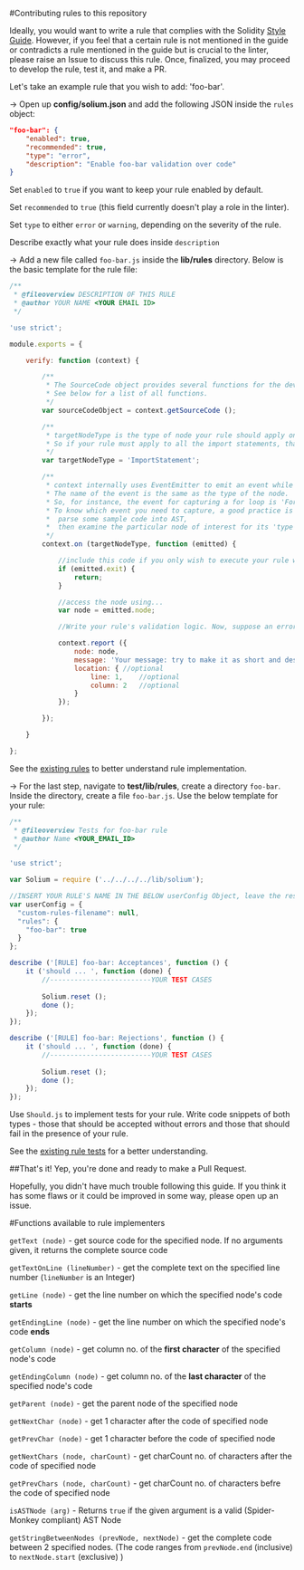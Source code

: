 #Contributing rules to this repository

Ideally, you would want to write a rule that complies with the Solidity [Style Guide](http://solidity.readthedocs.io/en/latest/style-guide.html). However, if you feel that a certain rule is not mentioned in the guide or contradicts a rule mentioned in the guide but is crucial to the linter, please raise an Issue to discuss this rule. Once, finalized, you may proceed to develop the rule, test it, and make a PR.

Let's take an example rule that you wish to add: 'foo-bar'.

-> Open up **config/solium.json** and add the following JSON inside the ```rules``` object:

```json
"foo-bar": {
	"enabled": true,
	"recommended": true,
	"type": "error",
	"description": "Enable foo-bar validation over code"
}
```

Set ```enabled``` to ```true``` if you want to keep your rule enabled by default.

Set ```recommended``` to ```true``` (this field currently doesn't play a role in the linter).

Set ```type``` to either ```error``` or ```warning```, depending on the severity of the rule.

Describe exactly what your rule does inside ```description```

-> Add a new file called ```foo-bar.js``` inside the **lib/rules** directory. Below is the basic template for the rule file:

```js
/**
 * @fileoverview DESCRIPTION OF THIS RULE
 * @author YOUR NAME <YOUR EMAIL ID>
 */

'use strict';

module.exports = {

	verify: function (context) {

		/**
		 * The SourceCode object provides several functions for the developer to make use of.
		 * See below for a list of all functions.
		 */
		var sourceCodeObject = context.getSourceCode ();

		/**
		 * targetNodeType is the type of node your rule should apply on.
		 * So if your rule must apply to all the import statements, that's your target node.
		 */
		var targetNodeType = 'ImportStatement';

		/**
		 * context internally uses EventEmitter to emit an event while entering or leaving a node during the Depth first traversal of the AST
		 * The name of the event is the same as the type of the node.
		 * So, for instance, the event for capturing a for loop is 'ForStatement'.
		 * To know which event you need to capture, a good practice is to install solparse or solidity-parser,
		 *  parse some sample code into AST,
		 *  then examine the particular node of interest for its 'type' field.
		 */
		context.on (targetNodeType, function (emitted) {

			//include this code if you only wish to execute your rule while ENTERING the node
			if (emitted.exit) {
				return;
			}

			//access the node using...
			var node = emitted.node;

			//Write your rule's validation logic. Now, suppose an error has occured:

			context.report ({
				node: node,
				message: 'Your message: try to make it as short and descriptive as possible',
				location: {	//optional
					line: 1,	//optional
					column: 2	//optional
				}
			});

		});

	}

};
```

See the [existing rules](https://github.com/duaraghav8/Solium/tree/master/lib/rules) to better understand rule implementation.

-> For the last step, navigate to **test/lib/rules**, create a directory ```foo-bar```. Inside the directory, create a file ```foo-bar.js```. Use the below template for your rule:

```js
/**
 * @fileoverview Tests for foo-bar rule
 * @author Name <YOUR_EMAIL_ID>
 */

'use strict';

var Solium = require ('../../../../lib/solium');

//INSERT YOUR RULE'S NAME IN THE BELOW userConfig Object, leave the rest of the object untouched
var userConfig = {
  "custom-rules-filename": null,
  "rules": {
    "foo-bar": true
  }
};

describe ('[RULE] foo-bar: Acceptances', function () {
	it ('should ... ', function (done) {
		//-------------------------YOUR TEST CASES
		
		Solium.reset ();
		done ();
	});
});

describe ('[RULE] foo-bar: Rejections', function () {
	it ('should ... ', function (done) {
		//-------------------------YOUR TEST CASES
		
		Solium.reset ();
		done ();
	});
});
```

Use ```Should.js``` to implement tests for your rule. Write code snippets of both types - those that should be accepted without errors and those that should fail in the presence of your rule.

See the [existing rule tests](https://github.com/duaraghav8/Solium/tree/master/test/lib/rules) for a better understanding.

##That's it!
Yep, you're done and ready to make a Pull Request.

Hopefully, you didn't have much trouble following this guide. If you think it has some flaws or it could be improved in some way, please open up an issue.

#Functions available to rule implementers

```getText (node)``` - get source code for the specified node. If no arguments given, it returns the complete source code

```getTextOnLine (lineNumber)``` - get the complete text on the specified line number (```lineNumber``` is an Integer)

```getLine (node)``` - get the line number on which the specified node's code **starts**

```getEndingLine (node)``` - get the line number on which the specified node's code **ends**

```getColumn (node)``` - get column no. of the **first character** of the specified node's code

```getEndingColumn (node)``` - get column no. of the **last character** of the specified node's code

```getParent (node)``` - get the parent node of the specified node

```getNextChar (node)``` - get 1 character after the code of specified node

```getPrevChar (node)``` - get 1 character before the code of specified node

```getNextChars (node, charCount)``` - get charCount no. of characters after the code of specified node

```getPrevChars (node, charCount)``` - get charCount no. of characters befre the code of specified node

```isASTNode (arg)``` - Returns ```true``` if the given argument is a valid (Spider-Monkey compliant) AST Node

```getStringBetweenNodes (prevNode, nextNode)``` - get the complete code between 2 specified nodes. (The code ranges from ```prevNode.end``` (inclusive) to ```nextNode.start``` (exclusive) )
